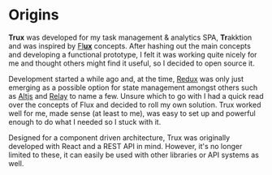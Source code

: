 # Origins

**Trux** was developed for my task management & analytics SPA, **Tr**akktion and was inspired by [Fl**ux**](https://facebook.github.io/flux/) concepts. After hashing out the main concepts and developing a functional prototype, I felt it was working quite nicely for me and thought others might find it useful, so I decided to open source it.

Development started a while ago and, at the time, [Redux](http://redux.js.org/) was only just emerging as a possible option for state management amongst others such as [Altjs](http://alt.js.org/) and [Relay](https://facebook.github.io/relay/) to name a few. Unsure which to go with I had a quick read over the concepts of Flux and decided to roll my own solution. Trux worked well for me, made sense \(at least to me\), was easy to set up and powerful enough to do what I needed so I stuck with it.

Designed for a component driven architecture, Trux was originally developed with React and a REST API in mind. However, it's no longer limited to these, it can easily be used with other libraries or API systems as well.

